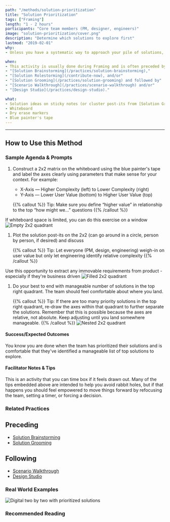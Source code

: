 ```yaml
---
path: "/methods/solution-prioritization"
title: "Solution Prioritization"
tags: ["Framing"]
length: "1 - 2 hours"
participants: "Core team members (PM, designer, engineers)"
image: "solution-prioritization/cover.png"
description: "Determine which solutions to explore first"
lastmod: "2019-02-01"
why:
- Unless you have a systematic way to approach your pile of solutions, you may find yourself overwhelmed with opportunities. Solution Prioritization lets you walk away with a clear idea of the relative priority / complexity of your many groomed ideas as well as the ones you plan to start with first.

when:
- This activity is usually done during Framing and is often preceded by
- "[Solution Brainstorming](/practices/solution-brainstorming),"
- "[Solution Rolestorming](/contribute-now), and/or"
- "[Solution Grooming](/practices/solution-grooming) and followed by"
- "[Scenario Walkthrough](/practices/scenario-walkthrough) and/or"
- "[Design Studio](/practices/design-studio)."

what: 
- Solution ideas on sticky notes (or cluster post-its from [Solution Grooming](/practices/solution-grooming))
- Whiteboard
- Dry erase markers
- Blue painter's tape
---
```


---
## How to Use this Method
### Sample Agenda & Prompts
1. Construct a 2x2 matrix on the whiteboard using the blue painter's tape and label the axes clearly using parameters that make sense for your context. For example:
        
   - X-Axis — Higher Complexity (left) to Lower Complexity (right)
   - Y-Axis — Lower User Value (bottom) to Higher User Value (top)

   {{% callout %}}
   Tip: Make sure you define “higher value” in relationship to the top “how might we...” questions
   {{% /callout %}}

If whiteboard space is limited, you can do this exercise on a window
![Empty 2x2 quadrant](/images/practices/solution-prioritization/step-1.png)

1. Plot the solution post-its on the 2x2 (can go around in a circle, person by person, if desired) and discuss

   {{% callout %}}
   Tip: Let everyone (PM, design, engineering) weigh-in on user value but only let engineering identify relative complexity
   {{% /callout %}}

Use this opportunity to extract any immovable requirements from product - especially if they're business driven
![Filled 2x2 quadrant](/images/practices/solution-prioritization/step-2.png)

1. Do your best to end with manageable number of solutions in the top right quadrant. The team should feel comfortable about where you land.

   {{% callout %}}
   Tip: If there are too many priority solutions in the top right quadrant, re-draw the axes within that quadrant to further separate the solutions. Remember that this is possible because the axes are relative, not absolute. Keep adjusting until you land somewhere manageable.
   {{% /callout %}}
![Nested 2x2 quadrant](/images/practices/solution-prioritization/step-3.png)

#### Success/Expected Outcomes
You know you are done when the team has prioritized their solutions and is comfortable that they've identified a manageable list of top solutions to explore.

#### Facilitator Notes & Tips

This is an activity that you can time box if it feels drawn out. Many of the tips embedded above are intended to help you avoid rabbit holes, but if that happens you should feel empowered to move things forward by refocusing the team, setting a timer, or forcing a decision.

### Related Practices

## Preceding
- [Solution Brainstorming](/practices/solution-brainstorming)
- [Solution Grooming](/practices/solution-grooming)

## Following
- [Scenario Walkthrough](/practices/scenario-walkthrough)
- [Design Studio](/practices/design-studio)

### Real World Examples
![Digital two by two with prioritized solutions](/images/practices/solution-prioritization/example-6.jpg)

### Recommended Reading


